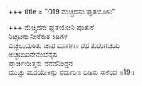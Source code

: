 +++
title = "019 ಮೆಚ್ಚಿದನು ಘೃತಯೋನಿ"

+++
ಮೆಚ್ಚಿದನು ಘೃತಯೋನಿ ಪೂತುರೆ  
ನಿಚ್ಚಟನು ನೀನೆನುತ ಕಿಡಿಗಳ  
ಬಿಚ್ಚಲುದುರಿತು ಚಾಪ ಮಾರ್ಗಣ ರಥ ತುರಂಗಚಯ   
ಅಚ್ಚರಿಯನೇನೆಂಬೆನೈಸ  
ಪ್ತಾರ್ಚಿಯಿತ್ತನು ವನವನಿಂದ್ರನ   
ಮುಚ್ಚು ಮರೆಯೇಕಿನ್ನು ನಮಗುಣ ಬಡಿಸು ಸಾಕೆಂದ     ॥19॥